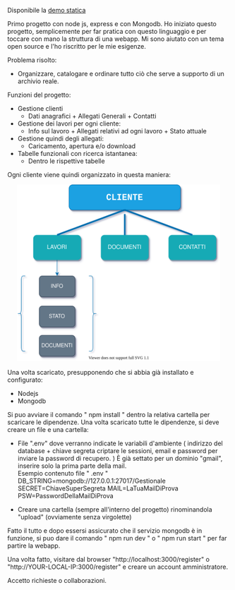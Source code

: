 Disponibile la [demo statica](https://demo-gestionale.herokuapp.com/)

Primo progetto con node js, express e con Mongodb.
Ho iniziato questo progetto, semplicemente per far pratica con questo linguaggio
e per toccare con mano la struttura di una webapp. Mi sono aiutato con un tema open source e l'ho riscritto per le mie esigenze.

Problema risolto:
  - Organizzare, catalogare e ordinare tutto ciò che serve a supporto di un archivio reale.

Funzioni del progetto:
  - Gestione clienti 
    - Dati anagrafici + Allegati Generali + Contatti
  - Gestione dei lavori per ogni cliente: 
    - Info sul lavoro + Allegati relativi ad ogni lavoro + Stato attuale  
  - Gestione quindi degli allegati:
    - Caricamento, apertura e/o download 
  - Tabelle funzionali con ricerca istantanea: 
    - Dentro le rispettive tabelle 
  
Ogni cliente viene quindi organizzato in questa maniera:

<p align="center">
  <img width="460" height="400" src="/public/img/flow.svg">
</p>
  
Una volta scaricato, presupponendo che si abbia già installato e configurato:
  - Nodejs
  - Mongodb

Si puo avviare il comando " npm install " dentro la relativa cartella per scaricare le dipendenze.
Una volta scaricato tutte le dipendenze, si deve creare un file e una cartella:
  - File ".env" dove verranno indicate le variabili d'ambiente ( indirizzo del database + chiave segreta criptare le sessioni, email e password per inviare la password di recupero. )
    È già settato per un dominio "gmail", inserire solo la prima parte della mail.  
    Esempio contenuto file " .env "
      DB_STRING=mongodb://127.0.0.1:27017/Gestionale
      SECRET=ChiaveSuperSegreta
      MAIL=LaTuaMailDiProva
      PSW=PasswordDellaMailDiProva
      
  - Creare una cartella (sempre all'interno del progetto) rinominandola "upload" (ovviamente senza virgolette)

Fatto il tutto e dopo essersi assicurato che il servizio mongodb è in funzione,
si puo dare il comando " npm run dev "  o  " npm run start " per far partire la webapp.

Una volta fatto, visitare dal browser "http://localhost:3000/register" o "http://YOUR-LOCAL-IP:3000/register" e creare un account amministratore.

Accetto richieste o collaborazioni.
